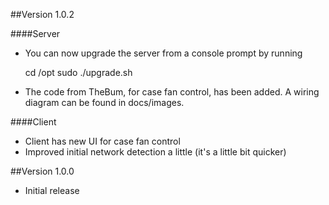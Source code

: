 ##Version 1.0.2


####Server

- You can now upgrade the server from a console prompt by running

    
    cd /opt
    sudo ./upgrade.sh  
- The code from TheBum, for case fan control, has been added.  A wiring diagram can be found in docs/images. 

####Client

- Client has new UI for case fan control
- Improved initial network detection a little (it's a little bit quicker)

##Version 1.0.0
- Initial release